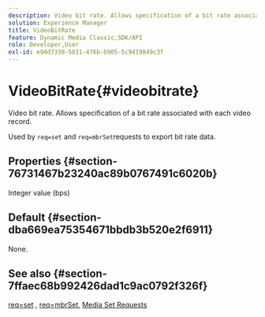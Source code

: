 ```yaml
---
description: Video bit rate. Allows specification of a bit rate associated with each video record.
solution: Experience Manager
title: VideoBitRate
feature: Dynamic Media Classic,SDK/API
role: Developer,User
exl-id: e94d7338-5831-476b-b905-5c9419849c3f
---
```

# VideoBitRate{#videobitrate}

Video bit rate. Allows specification of a bit rate associated with each video record.

Used by `req=set` and `req=mbrSet`requests to export bit rate data.

## Properties {#section-76731467b23240ac89b0767491c6020b}

Integer value (bps)

## Default {#section-dba669ea75354671bbdb3b520e2f6911}

None.

## See also {#section-7ffaec68b992426dad1c9ac0792f326f}

[req=set](/help/aem-is-ir-api/is-api/http-ref/image-serving-api-ref/c-http-protocol-reference/c-command-reference/r-req/r-set.md) , [req=mbrSet](/help/aem-is-ir-api/is-api/http-ref/image-serving-api-ref/c-http-protocol-reference/c-command-reference/r-req/r-mbrset.md), [Media Set Requests](/help/aem-is-ir-api/is-api/http-ref/image-serving-api-ref/c-http-protocol-reference/c-syntax-and-features/r-media-set-requests.md)
